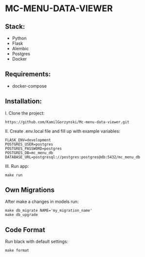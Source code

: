 # MC-MENU-DATA-VIEWER

## Stack:
- Python
- Flask
- Alembic
- Postgres
- Docker

## Requirements:
- docker-compose

## Installation:
I. Clone the project:
```
https://github.com/KamilGorzynski/Mc-menu-data-viewer.git
```

II. Create .env.local file and fill up with example variables:
```
FLASK_ENV=development
POSTGRES_USER=postgres
POSTGRES_PASSWORD=postgres
POSTGRES_DB=mc_menu_db
DATABASE_URL=postgresql://postgres:postgres@db:5432/mc_menu_db
```

III. Run app:
```
make run
```

## Own Migrations
After make a changes in models run:
```
make db_migrate NAME='my_migration_name'
make db_upgrade
```

## Code Format
Run black with default settings:
```
make format
```
